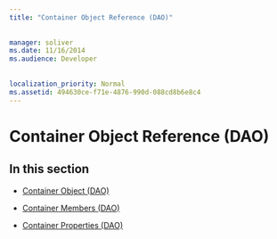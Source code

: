 ```yaml
---
title: "Container Object Reference (DAO)"
  
  
manager: soliver
ms.date: 11/16/2014
ms.audience: Developer
 
  
localization_priority: Normal
ms.assetid: 494630ce-f71e-4876-990d-088cd8b6e8c4
---
```


# Container Object Reference (DAO)

## In this section

- [Container Object (DAO)](container-object-dao.md)
    
- [Container Members (DAO)](container-members-dao.md)
    
- [Container Properties (DAO)](container-properties-dao.md)
    

